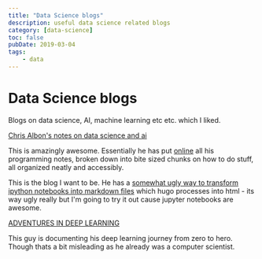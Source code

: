 ```yaml
---
title: "Data Science blogs"
description: useful data science related blogs
category: [data-science]
toc: false
pubDate: 2019-03-04
tags:
    - data
---
```


# Data Science blogs

Blogs on data science, AI, machine learning etc etc. which I liked.

[Chris Albon's notes on data science and ai](https://chrisalbon.com/)

This is amazingly awesome. Essentially he has put [online](https://github.com/chrisalbon/notes) all his programming notes, broken down into bite sized chunks on how to do stuff, all organized neatly and accessibly.

This is the blog I want to be. He has a [somewhat ugly way to transform ipython notebooks into markdown files](https://github.com/chrisalbon/notes/blob/master/make.ipynb) which hugo processes into html - its way ugly really but I'm going to try it out cause jupyter notebooks are awesome.

[ADVENTURES IN DEEP LEARNING](https://www.zerotosingularity.com/)

This guy is documenting his deep learning journey from zero to hero. Though thats a bit misleading as he already was a computer scientist.
